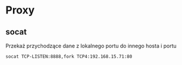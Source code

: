 # Proxy

## socat
Przekaż przychodzące dane z lokalnego portu do innego hosta i portu

```
socat TCP-LISTEN:8888,fork TCP4:192.168.15.71:80

```
